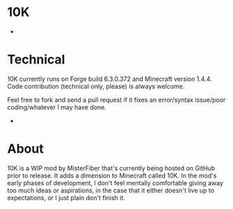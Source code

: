 10K
===

-

Technical
===

10K currently runs on Forge build 6.3.0.372 and Minecraft version 1.4.4.
Code contribution (technical only, please) is always welcome.

Feel free to fork and send a pull request if it fixes an error/syntax issue/poor coding/whatever I may have done.

-

About
===

10K is a WIP mod by MisterFiber that's currently being hosted on GitHub prior to release. It adds a dimension to Minecraft called 10K. In the mod's early phases of development, I don't feel mentally comfortable giving away too much ideas or aspirations, in the case that it either doesn't live up to expectations, or I just plain don't finish it.